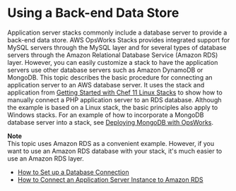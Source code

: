 # Using a Back\-end Data Store<a name="customizing-rds"></a>

Application server stacks commonly include a database server to provide a back\-end data store\. AWS OpsWorks Stacks provides integrated support for MySQL servers through the MySQL layer and for several types of database servers through the Amazon Relational Database Service \(Amazon RDS\) layer\. However, you can easily customize a stack to have the application servers use other database servers such as Amazon DynamoDB or MongoDB\. This topic describes the basic procedure for connecting an application server to an AWS database server\. It uses the stack and application from [Getting Started with Chef 11 Linux Stacks](gettingstarted.md) to show how to manually connect a PHP application server to an RDS database\. Although the example is based on a Linux stack, the basic principles also apply to Windows stacks\. For an example of how to incorporate a MongoDB database server into a stack, see [Deploying MongoDB with OpsWorks](http://blogs.aws.amazon.com/application-management/post/Tx1RB65XDMNVLUA/Deploying-MongoDB-with-OpsWorks)\.

**Note**  
This topic uses Amazon RDS as a convenient example\. However, if you want to use an Amazon RDS database with your stack, it's much easier to use an Amazon RDS layer\. 


+ [How to Set up a Database Connection](customizing-rds-setup.md)
+ [How to Connect an Application Server Instance to Amazon RDS](customizing-rds-connect.md)